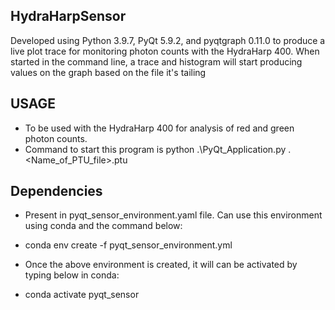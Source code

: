 ## HydraHarpSensor
Developed using Python 3.9.7, PyQt 5.9.2, and pyqtgraph 0.11.0 to produce a live plot trace for monitoring photon counts with the HydraHarp 400.
When started in the command line, a trace and histogram will start producing values on the graph based on the file it's tailing

## USAGE
- To be used with the HydraHarp 400 for analysis of red and green photon counts.
- Command to start this program is python .\PyQt_Application.py .\<Name_of_PTU_file>.ptu

## Dependencies
- Present in pyqt_sensor_environment.yaml file. Can use this environment using conda and the command below:
- conda env create -f pyqt_sensor_environment.yml

- Once the above environment is created, it will can be activated by typing below in conda:
- conda activate pyqt_sensor
